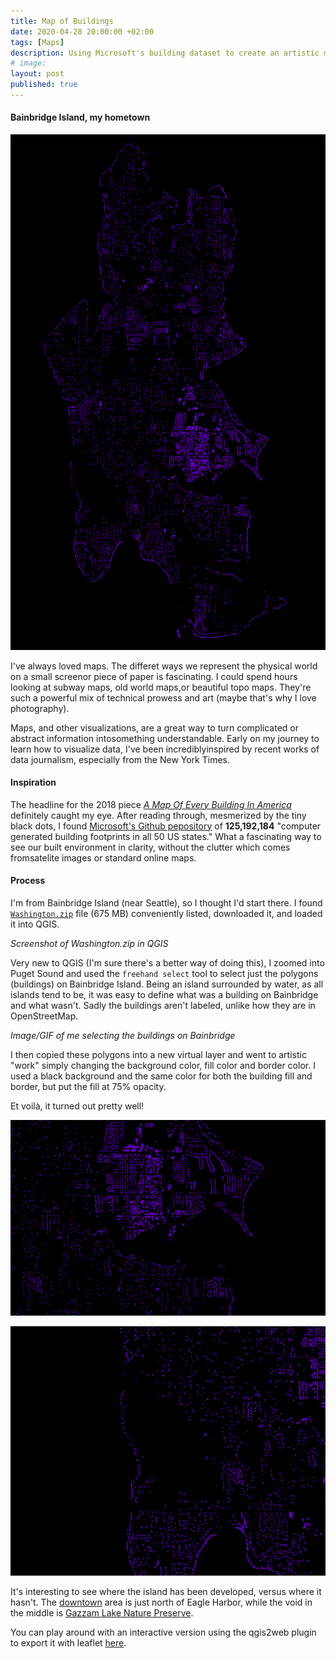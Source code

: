 ```yaml
---
title: Map of Buildings
date: 2020-04-28 20:00:00 +02:00
tags: [Maps]
description: Using Microsoft's building dataset to create an artistic map of my hometown
# image:
layout: post
published: true
---
```

<!-- {::nomarkdown}
<img 
    src="/assets/img/2020-04-28-building-map-bainbridge/Bainbridge-1.svg"
    alt="Bainbridge Island's buildings"
    height="800"
    width="1600" />
{:/} -->

#### Bainbridge Island, my hometown

![Bainbridge Island](../assets/img/2020-04-28-building-map-bainbridge/bainbridge-1.png)

I've always loved maps. The differet ways we represent the physical world on a small screenor piece of paper is fascinating. I could spend hours looking at subway maps, old world maps,or beautiful topo maps. They're such a powerful mix of technical prowess and art (maybe that's why I love photography).

Maps, and other visualizations, are a great way to turn complicated or abstract information intosomething understandable. Early on my journey to learn how to visualize data, I've been incrediblyinspired by recent works of data journalism, especially from the New York Times.

#### Inspiration

The headline for the 2018 piece [*A Map Of Every Building In America*](https://www.nytimes.com/interactive/2018/10/12/us/map-of-every-building-in-the-united-states.html) definitely caught my eye. After reading through, mesmerized by the tiny black dots, I found [Microsoft's Github pepository](https://github.com/Microsoft/USBuildingFootprints/) of **125,192,184** "computer generated building footprints in all 50 US states." What a fascinating way to see our built environment in clarity, without the clutter which comes fromsatelite images or standard online maps.

#### Process

I'm from Bainbridge Island (near Seattle), so I thought I'd start there. I found [`Washington.zip`](https://usbuildingdata.blob.core.windows.net/usbuildings-v1-1/Washington.zip) file (675 MB) conveniently listed, downloaded it, and loaded it into QGIS.

*Screenshot of Washington.zip in QGIS*

Very new to QGIS (I'm sure there's a better way of doing this), I zoomed into Puget Sound and used the `freehand select` tool to select just the polygons (buildings) on Bainbridge Island. Being an island surrounded by water, as all islands tend to be, it was easy to define what was a building on Bainbridge and what wasn't. Sadly the buildings aren't labeled, unlike how they are in OpenStreetMap.

*Image/GIF of me selecting the buildings on Bainbridge*

I then copied these polygons into a new virtual layer and went to artistic "work" simply changing the background color, fill color and border color. I used a black background and the same color for both the building fill and border, but put the fill at 75% opacity.

Et voilà, it turned out pretty well!

![Downtown](../assets/img/2020-04-28-building-map-bainbridge/bainbridge-2.png "Downtown")

![Nature Reserve](../assets/img/2020-04-28-building-map-bainbridge/bainbridge-3.png "Nature Reserve")

It's interesting to see where the island has been developed, versus where it hasn't. The [downtown](http://wrynearson.github.io/../assets/img/2020-04-28-building-map-bainbridge/bainbridge-2.png) area is just north of Eagle Harbor, while the void in the middle is [Gazzam Lake Nature Preserve](../assets/img/2020-04-28-building-map-bainbridge/bainbridge-3.png).
<!-- note - full link to see if popup works -->

You can play around with an interactive version using the qgis2web plugin to export it with leaflet [here](/TestMap).